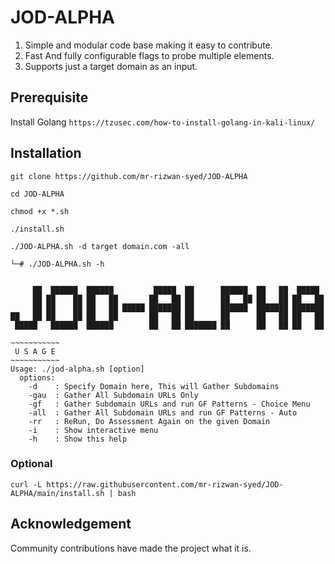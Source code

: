 # JOD-ALPHA

1. Simple and modular code base making it easy to contribute.
2. Fast And fully configurable flags to probe multiple elements.
3. Supports just a target domain as an input.

## Prerequisite
Install Golang
`https://tzusec.com/how-to-install-golang-in-kali-linux/`

## Installation 

`git clone https://github.com/mr-rizwan-syed/JOD-ALPHA`

`cd JOD-ALPHA`

`chmod +x *.sh`

`./install.sh`

`./JOD-ALPHA.sh -d target domain.com -all`

```
└─# ./JOD-ALPHA.sh -h


     ██  ██████  ██████         █████  ██      ██████  ██   ██  █████
     ██ ██    ██ ██   ██       ██   ██ ██      ██   ██ ██   ██ ██   ██
     ██ ██    ██ ██   ██ █████ ███████ ██      ██████  ███████ ███████
██   ██ ██    ██ ██   ██       ██   ██ ██      ██      ██   ██ ██   ██
 █████   ██████  ██████        ██   ██ ███████ ██      ██   ██ ██   ██

~~~~~~~~~~~
 U S A G E
~~~~~~~~~~~
Usage: ./jod-alpha.sh [option]
  options:
    -d    : Specify Domain here, This will Gather Subdomains
    -gau  : Gather All Subdomain URLs Only
    -gf   : Gather Subdomain URLs and run GF Patterns - Choice Menu
    -all  : Gather All Subdomain URLs and run GF Patterns - Auto
    -rr   : ReRun, Do Assessment Again on the given Domain
    -i    : Show interactive menu
    -h    : Show this help
```

### Optional
`curl -L https://raw.githubusercontent.com/mr-rizwan-syed/JOD-ALPHA/main/install.sh | bash`

## Acknowledgement

Community contributions have made the project what it is.
